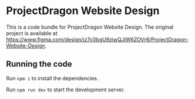 
  # ProjectDragon Website Design

  This is a code bundle for ProjectDragon Website Design. The original project is available at https://www.figma.com/design/iz7c0bgU9ziwQJlW6ZOVr6/ProjectDragon-Website-Design.

  ## Running the code

  Run `npm i` to install the dependencies.

  Run `npm run dev` to start the development server.
  